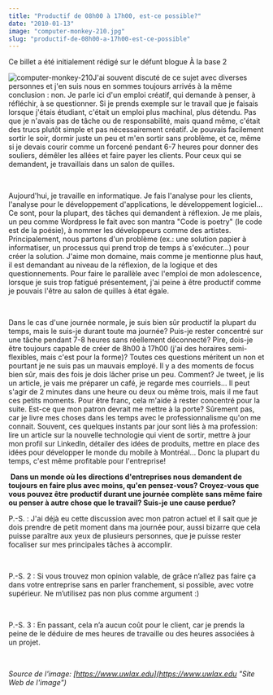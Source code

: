```yaml
---
title: "Productif de 08h00 à 17h00, est-ce possible?"
date: "2010-01-13"
image: "computer-monkey-210.jpg"
slug: "productif-de-08h00-a-17h00-est-ce-possible"
---
```


Ce billet a été initialement rédigé sur le défunt blogue À la base 2

![](images/computer-monkey-210.jpg "computer-monkey-210")J'ai souvent discuté de ce sujet avec diverses personnes et j'en suis nous en sommes toujours arrivés à la même conclusion : non. Je parle ici d'un emploi créatif, qui demande à penser, à réfléchir, à se questionner. Si je prends exemple sur le travail que je faisais lorsque j'étais étudiant, c'était un emploi plus machinal, plus détendu. Pas que je n'avais pas de tâche ou de responsabilité, mais quand même, c'était des trucs plutôt simple et pas nécessairement créatif. Je pouvais facilement sortir le soir, dormir juste un peu et m'en sortir sans problème, et ce, même si je devais courir comme un forcené pendant 6-7 heures pour donner des souliers, démêler les allées et faire payer les clients. Pour ceux qui se demandent, je travaillais dans un salon de quilles.

 

Aujourd'hui, je travaille en informatique. Je fais l'analyse pour les clients, l'analyse pour le développement d'applications, le développement logiciel... Ce sont, pour la plupart, des tâches qui demandent à réflexion. Je me plais, un peu comme Wordpress le fait avec son mantra "Code is poetry" (le code est de la poésie), à nommer les développeurs comme des artistes. Principalement, nous partons d'un problème (ex.: une solution papier à informatiser, un processus qui prend trop de temps à s'exécuter...) pour créer la solution. J'aime mon domaine, mais comme je mentionne plus haut, il est demandant au niveau de la réflexion, de la logique et des questionnements. Pour faire le parallèle avec l'emploi de mon adolescence, lorsque je suis trop fatigué présentement, j'ai peine à être productif comme je pouvais l'être au salon de quilles à état égale.

 

Dans le cas d'une journée normale, je suis bien sûr productif la plupart du temps, mais le suis-je durant toute ma journée? Puis-je rester concentré sur une tâche pendant 7-8 heures sans réellement déconnecté? Pire, dois-je être toujours capable de créer de 8h00 à 17h00 (j'ai des horaires semi-flexibles, mais c'est pour la forme)? Toutes ces questions méritent un non et pourtant je ne suis pas un mauvais employé. Il y a des moments de focus bien sûr, mais des fois je dois lâcher prise un peu. Comment? Je tweet, je lis un article, je vais me préparer un café, je regarde mes courriels... Il peut s'agir de 2 minutes dans une heure ou deux ou même trois, mais il me faut ces petits moments. Pour être franc, cela m'aide à rester concentré pour la suite. Est-ce que mon patron devrait me mettre à la porte? Sûrement pas, car je livre mes choses dans les temps avec le professionnalisme qu'on me connait. Souvent, ces quelques instants par jour sont liés à ma profession: lire un article sur la nouvelle technologie qui vient de sortir, mettre à jour mon profil sur LinkedIn, détailer des idées de produits, mettre en place des idées pour développer le monde du mobile à Montréal... Donc la plupart du temps, c'est même profitable pour l'entreprise!

 **Dans un monde où les directions d'entreprises nous demandent de toujours en faire plus avec moins, qu'en pensez-vous? Croyez-vous que vous pouvez être productif durant une journée complète sans même faire ou penser à autre chose que le travail? Suis-je une cause perdue?**

P.-S. : J'ai déjà eu cette discussion avec mon patron actuel et il sait que je dois prendre de petit moment dans ma journée pour, aussi bizarre que cela puisse paraître aux yeux de plusieurs personnes, que je puisse rester focaliser sur mes principales tâches à accomplir.

 

P.-S. 2 : Si vous trouvez mon opinion valable, de grâce n’allez pas faire ça dans votre entreprise sans en parler franchement, si possible, avec votre supérieur. Ne m’utilisez pas non plus comme argument :)

 

P.-S. 3 : En passant, cela n’a aucun coût pour le client, car je prends la peine de le déduire de mes heures de travaille ou des heures associées à un projet.

 

_Source de l'image: [https://www.uwlax.edu](https://www.uwlax.edu "Site Web de l'image")_
